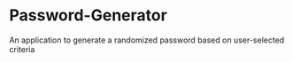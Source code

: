# Password-Generator
An application to generate a randomized password based on user-selected criteria
